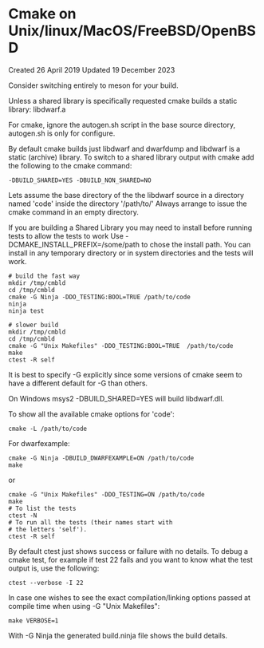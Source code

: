# Cmake on Unix/linux/MacOS/FreeBSD/OpenBSD
Created 26 April 2019
Updated 19 December 2023

Consider switching entirely to meson for your build.

Unless a shared library is specifically requested
cmake builds a static library: libdwarf.a

For cmake, ignore the autogen.sh
script in the base source directory, autogen.sh
is only for configure.

By default cmake builds just libdwarf and dwarfdump
and libdwarf is a static (archive) library.
To switch to a shared library output with cmake add
the following to the cmake command:

    -DBUILD_SHARED=YES -DBUILD_NON_SHARED=NO

Lets assume the base directory of the the libdwarf source in a
directory named 'code' inside the directory '/path/to/' Always
arrange to issue the cmake command in an empty directory.

If you are building a Shared Library you may need to
install before running tests to allow the tests to work
Use -DCMAKE_INSTALL_PREFIX=/some/path  to chose
the install path.
You can install in any temporary directory or
in system directories and the tests will work. 

    # build the fast way
    mkdir /tmp/cmbld
    cd /tmp/cmbld
    cmake -G Ninja -DDO_TESTING:BOOL=TRUE /path/to/code
    ninja
    ninja test

    # slower build
    mkdir /tmp/cmbld
    cd /tmp/cmbld
    cmake -G "Unix Makefiles" -DDO_TESTING:BOOL=TRUE  /path/to/code
    make
    ctest -R self

It is best to specify -G explicitly since some versions of cmake
seem to have a different default for -G than others.

On Windows msys2 -DBUILD_SHARED=YES will build libdwarf.dll.

To show all the available cmake options for 'code':

    cmake -L /path/to/code

For dwarfexample:

    cmake -G Ninja -DBUILD_DWARFEXAMPLE=ON /path/to/code
    make

or

    cmake -G "Unix Makefiles" -DDO_TESTING=ON /path/to/code
    make
    # To list the tests
    ctest -N
    # To run all the tests (their names start with 
    # the letters 'self').
    ctest -R self

By default ctest just shows success or failure with no details.
To debug a cmake test, for example if test 22 fails and you
want to know what the test output is, use the following:

    ctest --verbose -I 22

In case one wishes to see the exact compilation/linking options
passed at compile time when using -G "Unix Makefiles":
 
    make VERBOSE=1

With -G Ninja the generated build.ninja file shows
the build details.
